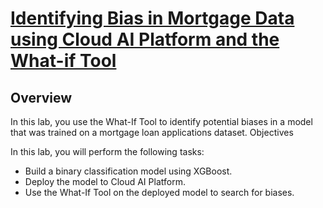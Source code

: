 # [Identifying Bias in Mortgage Data using Cloud AI Platform and the What-if Tool ](https://www.qwiklabs.com/focuses/10903?parent=catalog)

## Overview

In this lab, you use the What-If Tool to identify potential biases in a model that was trained on a mortgage loan applications dataset.
Objectives

In this lab, you will perform the following tasks:

* Build a binary classification model using XGBoost.
* Deploy the model to Cloud AI Platform.
* Use the What-If Tool on the deployed model to search for biases.
